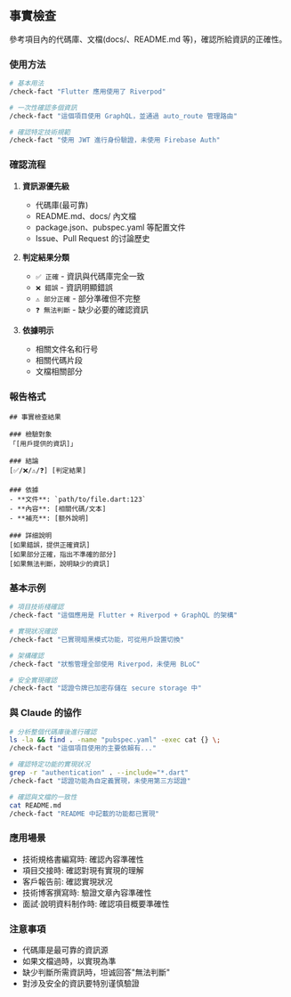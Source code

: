 ## 事實檢查

參考項目內的代碼庫、文檔(docs/、README.md 等)，確認所給資訊的正確性。

### 使用方法

```bash
# 基本用法
/check-fact "Flutter 應用使用了 Riverpod"

# 一次性確認多個資訊
/check-fact "這個項目使用 GraphQL，並通過 auto_route 管理路由"

# 確認特定技術規範
/check-fact "使用 JWT 進行身份驗證，未使用 Firebase Auth"
```

### 確認流程

1. **資訊源優先級**
   - 代碼庫(最可靠)
   - README.md、docs/ 內文檔
   - package.json、pubspec.yaml 等配置文件
   - Issue、Pull Request 的讨論歷史

2. **判定結果分類**
   - `✅ 正確` - 資訊與代碼庫完全一致
   - `❌ 錯誤` - 資訊明顯錯誤
   - `⚠️ 部分正確` - 部分準確但不完整
   - `❓ 無法判斷` - 缺少必要的確認資訊

3. **依據明示**
   - 相關文件名和行号
   - 相關代碼片段
   - 文檔相關部分

### 報告格式

```
## 事實檢查結果

### 檢驗對象
「[用戶提供的資訊]」

### 結論
[✅/❌/⚠️/❓] [判定結果]

### 依據
- **文件**: `path/to/file.dart:123`
- **內容**: [相關代碼/文本]
- **補充**: [额外說明]

### 詳细說明
[如果錯誤，提供正確資訊]
[如果部分正確，指出不準確的部分]
[如果無法判斷，說明缺少的資訊]
```

### 基本示例

```bash
# 項目技術棧確認
/check-fact "這個應用是 Flutter + Riverpod + GraphQL 的架構"

# 實現狀况確認  
/check-fact "已實現暗黑模式功能，可從用戶設置切換"

# 架構確認
/check-fact "狀態管理全部使用 Riverpod，未使用 BLoC"

# 安全實現確認
/check-fact "認證令牌已加密存儲在 secure storage 中"
```

### 與 Claude 的協作

```bash
# 分析整個代碼庫後進行確認
ls -la && find . -name "pubspec.yaml" -exec cat {} \;
/check-fact "這個項目使用的主要依賴有..."

# 確認特定功能的實現狀况
grep -r "authentication" . --include="*.dart"
/check-fact "認證功能為自定義實現，未使用第三方認證"

# 確認與文檔的一致性
cat README.md
/check-fact "README 中記載的功能都已實現"
```

### 應用場景

- 技術規格書編寫時: 確認內容準確性
- 項目交接時: 確認對現有實現的理解
- 客戶報告前: 確認實現狀况
- 技術博客撰寫時: 驗證文章內容準確性
- 面試·說明資料制作時: 確認項目概要準確性

### 注意事項

- 代碼庫是最可靠的資訊源
- 如果文檔過時，以實現為準
- 缺少判斷所需資訊時，坦诚回答"無法判斷"
- 對涉及安全的資訊要特別谨慎驗證
